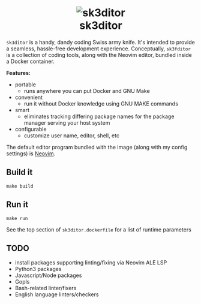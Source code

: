 <h1 align="center">
  <img src="https://user-images.githubusercontent.com/4662876/221683471-d472d9c0-7d19-4e46-a7fd-44dcfd59ebd9.png" alt="sk3ditor">
     <div><strong>sk3ditor</strong></div>
</h1>

`sk3ditor` is a handy, dandy coding Swiss army knife. It's intended to provide a seamless, hassle-free development experience. Conceptually, `sk3fditor` is a collection of coding tools, along with the Neovim editor, bundled inside a Docker container.

**Features:**
- portable
  - runs anywhere you can put Docker and GNU Make
- convenient
  - run it without Docker knowledge using GNU MAKE commands
- smart
  - eliminates tracking differing package names for the package manager serving your host system
- configurable 
  - customize user name, editor, shell, etc

The default editor program bundled with the image (along with my config settings) is [Neovim](https://neovim.io/).

## Build it
```
make build
```

## Run it
```
make run
```

See the top section of `sk3ditor.dockerfile` for a list of runtime parameters

## TODO
- install packages supporting linting/fixing via Neovim ALE LSP
 - Python3 packages
 - Javascript/Node packages
 - Gopls
 - Bash-related linter/fixers
 - English language linters/checkers
